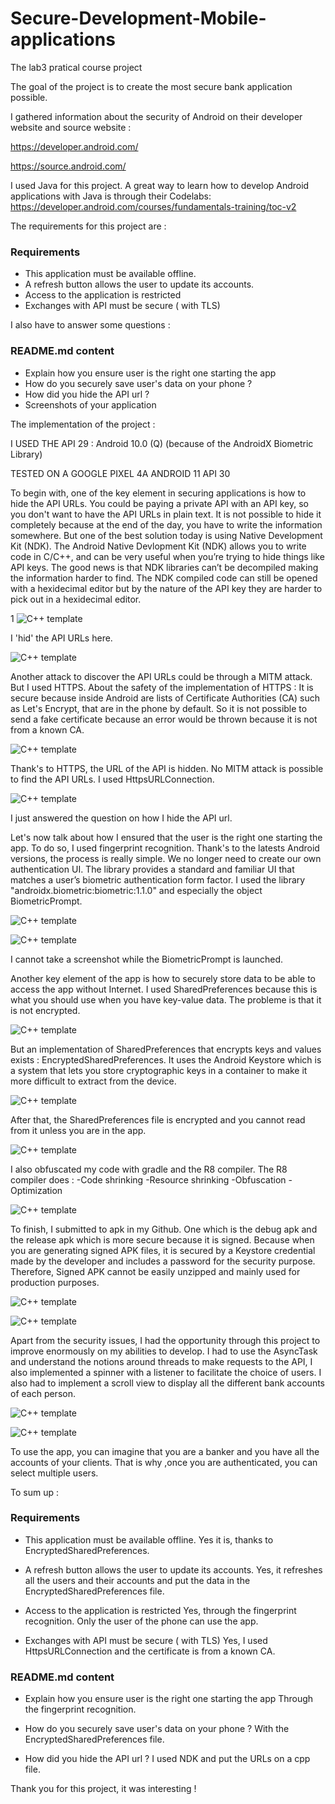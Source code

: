 # Secure-Development-Mobile-applications
The lab3 pratical course project


The goal of the project is to create the most secure bank application possible.

I gathered information about the security of Android on their developer website and source website : 

https://developer.android.com/

https://source.android.com/


I used Java for this project. A great way to learn how to develop Android applications with Java is through their Codelabs:
https://developer.android.com/courses/fundamentals-training/toc-v2


The requirements for this project are : 

### Requirements
- This application must be available offline.
- A refresh button allows the user to update its accounts.
- Access to the application is restricted 
- Exchanges with API must be secure ( with TLS)


I also have to answer some questions : 

### README.md content

- Explain how you ensure user is the right one starting the app
- How do you securely save user's data on your phone ?
- How did you hide the API url ?
- Screenshots of your application 



The implementation of the project : 

I USED THE API 29 : Android 10.0 (Q) (because of the AndroidX Biometric Library)

TESTED ON A GOOGLE PIXEL 4A ANDROID 11 API 30

To begin with, one of the key element in securing applications is how to hide the API URLs.
You could be paying a private API with an API key, so you don't want to have the API URLs in plain text.
It is not possible to hide it completely because at the end of the day, you have to write the information somewhere.
But one of the best solution today is using Native Development Kit (NDK).
The Android Native Devlopment Kit (NDK) allows you to write code in C/C++, and can be very useful when you’re trying to hide things like API keys.
The good news is that NDK libraries can’t be decompiled making the information harder to find.
The NDK compiled code can still be opened with a hexidecimal editor but by the nature of the API key they are harder to pick out in a hexidecimal editor.

1
![C++ template](/screenshots/1.png)

I 'hid' the API URLs here.

![C++ template](/screenshots/2.png)


Another attack to discover the API URLs could be through a MITM attack. But I used HTTPS.
About the safety of the implementation of HTTPS : It is secure because inside Android are lists of Certificate Authorities (CA) such as Let's Encrypt,
that are in the phone by default. So it is not possible to send a fake certificate because an error would be thrown because it is not from a known CA.


![C++ template](/screenshots/3.png)


Thank's to HTTPS, the URL of the API is hidden. No MITM attack is possible to find the API URLs.
I used HttpsURLConnection.

![C++ template](/screenshots/4.png)


I just answered the question on how I hide the API url.

Let's now talk about how I ensured that the user is the right one starting the app.
To do so, I used fingerprint recognition. Thank's to the latests Android versions, the process is really simple.
We no longer need to create our own authentication UI. The library provides a standard and familiar UI that matches a user’s biometric authentication form factor.
I used the library "androidx.biometric:biometric:1.1.0" and especially the object BiometricPrompt. 

![C++ template](/screenshots/screen1.png)

![C++ template](/screenshots/screen2.png)


I cannot take a screenshot while the BiometricPrompt is launched.


Another key element of the app is how to securely store data to be able to access the app without Internet.
I used SharedPreferences because this is what you should use when you have key-value data.
The probleme is that it is not encrypted. 

![C++ template](/screenshots/5.png)


But an implementation of SharedPreferences that encrypts keys and values exists : EncryptedSharedPreferences.
It uses the Android Keystore which is a system that lets you store cryptographic keys in a container to make it more difficult to extract from the device.

![C++ template](/screenshots/6.png)


After that, the SharedPreferences file is encrypted and you cannot read from it unless you are in the app.

![C++ template](/screenshots/7.png)


I also obfuscated my code with gradle and the R8 compiler. 
The R8 compiler does : 
-Code shrinking
-Resource shrinking
-Obfuscation
-Optimization

![C++ template](/screenshots/8.png)


To finish, I submitted to apk in my Github. One which is the debug apk and the release apk which is more secure because it is signed.
Because when you are generating signed APK files, it is secured by a Keystore credential made by the developer and includes a password for the security purpose.
Therefore, Signed APK cannot be easily unzipped and mainly used for production purposes.

![C++ template](/screenshots/9.png)

![C++ template](/screenshots/10.png)



Apart from the security issues, I had the opportunity through this project to improve enormously on my abilities to develop. 
I had to use the AsyncTask and understand the notions around threads to make requests to the API,
I also implemented a spinner with a listener to facilitate the choice of users.
I also had to implement a scroll view to display all the different bank accounts of each person.

![C++ template](/screenshots/screen3.png)

![C++ template](/screenshots/screen4.png)



To use the app, you can imagine that you are a banker and you have all the accounts of your clients. 
That is why ,once you are authenticated, you can select multiple users.


To sum up :


### Requirements
- This application must be available offline.
Yes it is, thanks to EncryptedSharedPreferences.

- A refresh button allows the user to update its accounts.
Yes, it refreshes all the users and their accounts and put the data in the EncryptedSharedPreferences file.

- Access to the application is restricted 
Yes, through the fingerprint recognition. Only the user of the phone can use the app.

- Exchanges with API must be secure ( with TLS)
Yes, I used HttpsURLConnection and the certificate is from a known CA.


### README.md content

- Explain how you ensure user is the right one starting the app
Through the fingerprint recognition.

- How do you securely save user's data on your phone ?
With the EncryptedSharedPreferences file.

- How did you hide the API url ?
I used NDK and put the URLs on a cpp file.


Thank you for this project, it was interesting !










 
